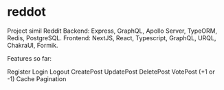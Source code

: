 # reddot
Project simil Reddit
Backend: Express, GraphQL, Apollo Server, TypeORM, Redis, PostgreSQL.
Frontend: NextJS, React, Typescript, GraphQL, URQL, ChakraUI, Formik.

Features so far:

Register
Login
Logout
CreatePost
UpdatePost
DeletePost
VotePost (+1 or -1)
Cache
Pagination
